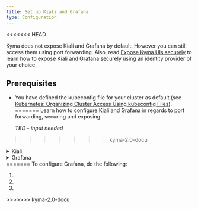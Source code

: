 ```yaml
---
title: Set up Kiali and Grafana
type: Configuration
---
```

<<<<<<< HEAD

Kyma does not expose Kiali and Grafana by default. However you can still access them using port forwarding. Also, read [Expose Kyma UIs securely](http://tbd) to learn how to expose Kiali and Grafana securely using an identity provider of your choice.

## Prerequisites

- You have defined the kubeconfig file for your cluster as default (see [Kubernetes: Organizing Cluster Access Using kubeconfig Files](https://kubernetes.io/docs/concepts/configuration/organize-cluster-access-kubeconfig/)).
=======
Learn how to configure Kiali and Grafana in regards to port forwarding, securing and exposing.

  *TBD - input needed*
>>>>>>> kyma-2.0-docu

<div tabs>
  <details>
  <summary>
  Kiali
  </summary>

<<<<<<< HEAD
  To access Kiali, do the following:

  1. Run the following command to forward a local port to a port on the Kiali Pod:
  ```bash
  kubectl -n kyma-system port-forward svc/kiali-server 20001:20001
  ```
  >**NOTE:** kubectl port-forward does not return. You will have to cancel it with Ctrl+C if you want to stop port forwarding.

  2. Open http://localhost:20001 in your browser. You shoud see Kiali UI.
=======
  To configure Kiali, to the following:

  1. 
  1. 
  1. 

>>>>>>> kyma-2.0-docu

  </details>
  <details>
  <summary>
  Grafana
  </summary>

<<<<<<< HEAD
  To access Grafana, do the following:

  1. Run the following command to forward a local port to a port on the Grafana Pod:
  ```bash
  kubectl -n kyma-system port-forward svc/monitoring-grafana 3000:80
  ```
  >**NOTE:** kubectl port-forward does not return. You will have to cancel it with Ctrl+C if you want to stop port forwarding.

  2. Open http://localhost:3000 in your browser. You should see Grafana UI.

  </details>

</div>
=======
  To configure Grafana, do the following:

  1.
  2.
  3.

  </details>

</div>
>>>>>>> kyma-2.0-docu
